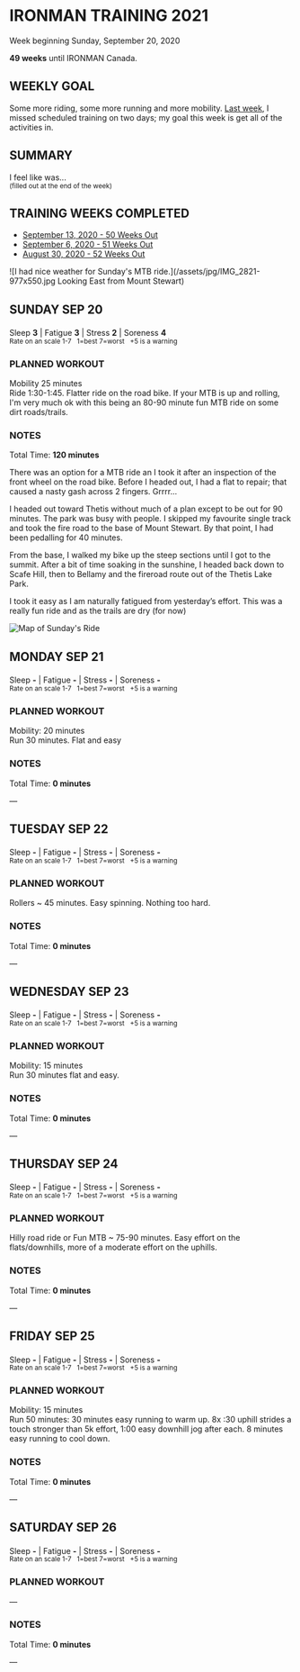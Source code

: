 # IRONMAN TRAINING 2021
Week beginning Sunday, September 20, 2020

**49 weeks** until IRONMAN Canada.

## WEEKLY GOAL
Some more riding, some more running and more mobility.
[Last week](ironman2021-50weeksout), I missed scheduled training on two days; my goal this week is get all of the activities in. 

## SUMMARY
I feel like was...  
<sup>(filled out at the end of the week)</sup>

## TRAINING WEEKS COMPLETED
<ul class="iconlist">
<li class="page"><a href="ironman2021-50weeksout">September 13, 2020 - 50 Weeks Out</a></li>
<li class="page"><a href="ironman2021-51weeksout">September 6, 2020 - 51 Weeks Out</a></li>
<li class="page"><a href="ironman2021-52weeksout">August 30, 2020 - 52 Weeks Out</a></li>
</ul>

![I had nice weather for Sunday's MTB ride.](/assets/jpg/IMG_2821-977x550.jpg Looking East from Mount Stewart)

## SUNDAY SEP 20
Sleep **3** | Fatigue **3** | Stress **2** | Soreness **4** 
<sup><br />Rate on an scale 1-7 &nbsp; 1=best 7=worst &nbsp; +5 is a warning</sup>

### PLANNED WORKOUT
Mobility 25 minutes  
Ride 1:30-1:45. Flatter ride on the road bike. 
If your MTB is up and rolling, I'm very much ok with this being an 80-90 minute fun MTB ride on some dirt roads/trails.

### NOTES
Total Time: **120 minutes**

There was an option for a MTB ride an I took it after an inspection of the front wheel on the road bike.  Before I headed out, I had a flat to repair; that caused a nasty gash across 2 fingers.  Grrrr...

I headed out toward Thetis without much of a plan except to be out for 90 minutes.  The park was busy with people.  I skipped my favourite single track and took the fire road to the base of Mount Stewart.  By that point, I had been pedalling for 40 minutes.  
<!---->
From the base, I walked my bike up the steep sections until I got to the summit. After a bit of time soaking in the sunshine, I headed back down to Scafe Hill, then to Bellamy and the fireroad route out of the Thetis Lake Park.

I took it easy as I am naturally fatigued from yesterday’s effort.  This was a really fun ride and as the trails are dry (for now)

![Map of Sunday's Ride](/assets/jpg/IMG_0333-3.jpg)
<!---->
## MONDAY SEP 21
Sleep **-** | Fatigue **-** | Stress **-** | Soreness **-** 
<sup><br />Rate on an scale 1-7 &nbsp; 1=best 7=worst &nbsp; +5 is a warning</sup>

### PLANNED WORKOUT
Mobility: 20 minutes  
Run 30 minutes. Flat and easy 

### NOTES
Total Time: **0 minutes**

&mdash; 


<!---->
## TUESDAY SEP 22
Sleep **-** | Fatigue **-** | Stress **-** | Soreness **-** 
<sup><br />Rate on an scale 1-7 &nbsp; 1=best 7=worst &nbsp; +5 is a warning</sup>

### PLANNED WORKOUT
Rollers ~ 45 minutes. Easy spinning. Nothing too hard.

### NOTES
Total Time: **0 minutes**

&mdash; 


<!---->
## WEDNESDAY SEP 23
Sleep **-** | Fatigue **-** | Stress **-** | Soreness **-** 
<sup><br />Rate on an scale 1-7 &nbsp; 1=best 7=worst &nbsp; +5 is a warning</sup>

### PLANNED WORKOUT
Mobility: 15 minutes  
Run 30 minutes flat and easy.

### NOTES
Total Time: **0 minutes**

&mdash; 


<!---->
## THURSDAY SEP 24
Sleep **-** | Fatigue **-** | Stress **-** | Soreness **-** 
<sup><br />Rate on an scale 1-7 &nbsp; 1=best 7=worst &nbsp; +5 is a warning</sup>

### PLANNED WORKOUT
Hilly road ride or Fun MTB ~ 75-90 minutes. Easy effort on the flats/downhills, more of a moderate effort on the uphills.

### NOTES
Total Time: **0 minutes**

&mdash; 


<!---->
## FRIDAY SEP 25
Sleep **-** | Fatigue **-** | Stress **-** | Soreness **-** 
<sup><br />Rate on an scale 1-7 &nbsp; 1=best 7=worst &nbsp; +5 is a warning</sup>

### PLANNED WORKOUT
Mobility: 15 minutes  
Run 50 minutes: 30 minutes easy running to warm up. 8x :30 uphill strides a touch stronger than 5k effort, 1:00 easy downhill jog after each. 8 minutes easy running to cool down.

### NOTES
Total Time: **0 minutes**

&mdash; 


<!---->
## SATURDAY SEP 26
Sleep **-** | Fatigue **-** | Stress **-** | Soreness **-** 
<sup><br />Rate on an scale 1-7 &nbsp; 1=best 7=worst &nbsp; +5 is a warning</sup>

### PLANNED WORKOUT
&mdash; 

### NOTES
Total Time: **0 minutes**

&mdash; 


<!---->